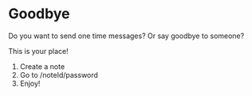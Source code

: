 # Goodbye

Do you want to send one time messages? Or say goodbye to someone?

This is your place!

1. Create a note
2. Go to /noteId/password
3. Enjoy!
